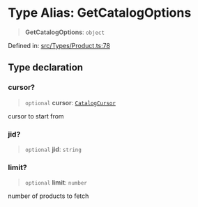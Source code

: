 # Type Alias: GetCatalogOptions

> **GetCatalogOptions**: `object`

Defined in: [src/Types/Product.ts:78](https://github.com/Fokusdotid/bail/blob/546bbbb35e652e95f45982a71bee62b2c682e4eb/src/Types/Product.ts#L78)

## Type declaration

### cursor?

> `optional` **cursor**: [`CatalogCursor`](CatalogCursor.md)

cursor to start from

### jid?

> `optional` **jid**: `string`

### limit?

> `optional` **limit**: `number`

number of products to fetch
